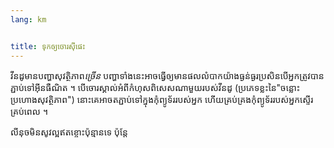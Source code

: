 ```yaml
---
lang: km


title: ទុក​ឲ្យ​ចោរ​ស៊ី​ផេះ​
---
```


វីន​ដូ​មាន​បញ្ហា​សុវត្ថិភាព​<i>ច្រើន</i>  បញ្ហា​ទាំង​នេះ​អាចធ្វើ​ឲ្យ​មាន​ផល​លំបាក​យ៉ាង​ធ្ងន់ធ្ងរ​ ប្រសិន​បើ​អ្នក​ត្រូវ​បាន​ភ្ជាប់​ទៅ​អ៊ីនធឺណិត​ ។ 
បើ​ចោរ​ស្គាល់​អំពី​កំហុស​ពិសេស​ណា​មួយ​របស់​វីនដូ (ប្រភេទ​ខ្លះ​នៃ​ "ចន្លោះ​ប្រហោង​សុវត្ថិភាព​") នោះ​គេ​អាច​​តភ្ជាប់​ទៅ​ក្នុង​កុំព្យូទ័រ​របស់​អ្នក ហើយ​​គ្រប់គ្រង​កុំព្យូទ័រ​របស់​​​អ្នកស្ទើរ​គ្រប់​ពេល ។

លីនុច​មិ​ន​សូវ​ល្អ​ឥត​ខ្ចោះ​ប៉ុន្មាន​ទេ​ ប៉ុន្តែ​




